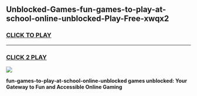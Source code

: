 
## Unblocked-Games-fun-games-to-play-at-school-online-unblocked-Play-Free-xwqx2
<h3>
<a href="https://premium76.site?title=fun-games-to-play-at-school-online-unblocked&ref=18A1">CLICK TO PLAY</a></h3>
<hr>

<h3>
<a href="https://premium76.site?title=fun-games-to-play-at-school-online-unblocked&ref=18A1">CLICK 2 PLAY</a>
  
</h3>

<a href="https://premium76.site?title=fun-games-to-play-at-school-online-unblocked&ref=18A1"><img src="https://clearcache.store/games.png"></a>


**fun-games-to-play-at-school-online-unblocked games unblocked: Your Gateway to Fun and Accessible Online Gaming**
